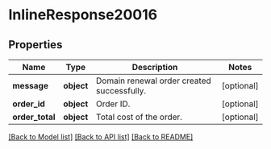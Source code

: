 # InlineResponse20016

## Properties
Name | Type | Description | Notes
------------ | ------------- | ------------- | -------------
**message** | **object** | Domain renewal order created successfully. | [optional] 
**order_id** | **object** | Order ID. | [optional] 
**order_total** | **object** | Total cost of the order. | [optional] 

[[Back to Model list]](../README.md#documentation-for-models) [[Back to API list]](../README.md#documentation-for-api-endpoints) [[Back to README]](../README.md)

